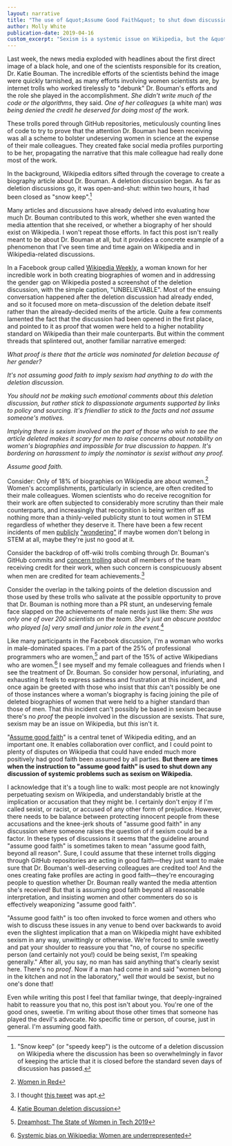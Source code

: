 ```yaml
---
layout: narrative
title: "The use of &quot;Assume Good Faith&quot; to shut down discussions about sexism on Wikipedia"
author: Molly White
publication-date: 2019-04-16
custom_excerpt: "Sexism is a systemic issue on Wikipedia, but the &quot;Assume Good Faith&quot; guideline is too often used to shut down any discussion of specifics."
---
```


Last week, the news media exploded with headlines about the first direct image of a black hole, and one of the scientists responsible for its creation, Dr. Katie Bouman. The incredible efforts of the scientists behind the image were quickly tarnished, as many efforts involving women scientists are, by internet trolls who worked tirelessly to "debunk" Dr. Bouman's efforts and the role she played in the accomplishment. _She didn't write much of the code or the algorithms_, they said. _One of her colleagues_ (a white man) _was being denied the credit he deserved for doing most of the work._

These trolls pored through GitHub repositories, meticulously counting lines of code to try to prove that the attention Dr. Bouman had been receiving was all a scheme to bolster undeserving women in science at the expense of their male colleagues. They created fake social media profiles purporting to be her, propagating the narrative that this male colleague had really done most of the work.

In the background, Wikipedia editors sifted through the coverage to create a biography article about Dr. Bouman. A deletion discussion began. As far as deletion discussions go, it was open-and-shut: within two hours, it had been closed as "snow keep".[^fn1]

Many articles and discussions have already delved into evaluating how much Dr. Bouman contributed to this work, whether she even wanted the media attention that she received, or whether a biography of her should exist on Wikipedia. I won't repeat those efforts. In fact this post isn't really meant to be about Dr. Bouman at all, but it provides a concrete example of a phenomenon that I've seen time and time again on Wikipedia and in Wikipedia-related discussions.

In a Facebook group called [Wikipedia Weekly](https://www.facebook.com/groups/wikipediaweekly/), a woman known for her incredible work in both creating biographies of women and in addressing the gender gap on Wikipedia posted a screenshot of the deletion discussion, with the simple caption, "UNBELIEVABLE". Most of the ensuing conversation happened after the deletion discussion had already ended, and so it focused more on meta-discussion of the deletion debate itself rather than the already-decided merits of the article. Quite a few comments lamented the fact that the discussion had been opened in the first place, and pointed to it as proof that women were held to a higher notability standard on Wikipedia than their male counterparts. But within the comment threads that splintered out, another familiar narrative emerged:

_What proof is there that the article was nominated for deletion because of her gender?_

_It's not assuming good faith to imply sexism had anything to do with the deletion discussion._

_You should not be making such emotional comments about this deletion discussion, but rather stick to dispassionate arguments supported by links to policy and sourcing. It's friendlier to stick to the facts and not assume someone's motives._

_Implying there is sexism involved on the part of those who wish to see the article deleted makes it scary for men to raise concerns about notability on women's biographies and impossible for true discussion to happen. It's bordering on harassment to imply the nominator is sexist without any proof._

_Assume good faith._

Consider: Only of 18% of biographies on Wikipedia are about women.[^fn2] Women's accomplishments, particularly in science, are often credited to their male colleagues. Women scientists who do receive recognition for their work are often subjected to considerably more scrutiny than their male counterparts, and increasingly that recognition is being written off as nothing more than a thinly-veiled publicity stunt to tout women in STEM regardless of whether they deserve it. There have been a few recent incidents of men [publicly](https://gizmodo.com/exclusive-heres-the-full-10-page-anti-diversity-screed-1797564320) ["wondering"](https://www.theguardian.com/science/2018/oct/01/physics-was-built-by-men-cern-scientist-alessandro-strumia-remark-sparks-fury) if maybe women don't belong in STEM at all, maybe they're just no good at it.

Consider the backdrop of off-wiki trolls combing through Dr. Bouman's GitHub commits and [concern trolling](https://geekfeminism.wikia.org/wiki/Concern_troll) about _all_ members of the team receiving credit for their work, when such concern is conspicuously absent when men are credited for team achievements.[^fn3]

Consider the overlap in the talking points of the deletion discussion and those used by these trolls who salivate at the possible opportunity to prove that Dr. Bouman is nothing more than a PR stunt, an undeserving female face slapped on the achievements of male nerds just like them: _She was only one of over 200 scientists on the team. She's just an obscure postdoc who played [a] very small and junior role in the event._[^fn4]

Like many participants in the Facebook discussion, I'm a woman who works in male-dominated spaces. I'm a part of the 25% of professional programmers who are women,[^fn5] and part of the 15% of active Wikipedians who are women.[^fn6] I see myself and my female colleagues and friends when I see the treatment of Dr. Bouman. So consider how personal, infuriating, and exhausting it feels to express sadness and frustration at this incident, and once again be greeted with those who insist that _this_ can't possibly be one of those instances where a woman's biography is facing joining the pile of deleted biographies of women that were held to a higher standard than those of men. That _this_ incident can't possibly be based in sexism because there's no _proof_ the people involved in the discussion are sexists. That sure, sexism may be an issue on Wikipedia, but _this_ isn't it.

"[Assume good faith](https://en.wikipedia.org/wiki/Wikipedia:Assume_good_faith)" is a central tenet of Wikipedia editing, and an important one. It enables collaboration over conflict, and I could point to plenty of disputes on Wikipedia that could have ended much more positively had good faith been assumed by all parties. **But there are times when the instruction to "assume good faith" is used to shut down any discussion of systemic problems such as sexism on Wikipedia.**

I acknowledge that it's a tough line to walk: most people are not knowingly perpetuating sexism on Wikipedia, and understandably bristle at the implication or accusation that they might be. I certainly don't enjoy if I'm called sexist, or racist, or accused of any other form of prejudice. However, there needs to be balance between protecting innocent people from these accusations and the knee-jerk shouts of "assume good faith" in any discussion where someone raises the question of if sexism could be a factor. In these types of discussions it seems that the guideline around "assume good faith" is sometimes taken to mean "assume good faith, beyond all reason". Sure, I could assume that these internet trolls digging through GitHub repositories are acting in good faith—they just want to make sure that Dr. Bouman's well-deserving colleagues are credited too! And the ones creating fake profiles are acting in good faith—they're encouraging people to question whether Dr. Bouman really wanted the media attention she's received! But that is assuming good faith beyond all reasonable interpretation, and insisting women and other commenters do so is effectively weaponizing "assume good faith".

"Assume good faith" is too often invoked to force women and others who wish to discuss these issues in any venue to bend over backwards to avoid even the slightest implication that a man on Wikipedia might have exhibited sexism in any way, unwittingly or otherwise. We're forced to smile sweetly and pat your shoulder to reassure you that "no, of course no specific person (and certainly not you!) could be being sexist, I'm speaking generally." After all, you say, no man has said anything that's clearly sexist here. There's no _proof_. Now if a man had come in and said "women belong in the kitchen and not in the laboratory," well _that_ would be sexist, but no one's done that!

Even while writing this post I feel that familiar twinge, that deeply-ingrained habit to reassure you that no, this post isn't about you. You're one of the good ones, sweetie. I'm writing about those other times that someone has played the devil's advocate. No specific time or person, of course, just in general. I'm assuming good faith.

[^fn1]: "Snow keep" (or "speedy keep") is the outcome of a deletion discussion on Wikipedia where the discussion has been so overwhelmingly in favor of keeping the article that it is closed before the standard seven days of discussion has passed.
[^fn2]: [Women in Red](https://en.wikipedia.org/wiki/Wikipedia:WikiProject_Women_in_Red)
[^fn3]: I thought [this tweet](https://twitter.com/backslash/status/1117083303561928705) was apt.
[^fn4]: [Katie Bouman deletion discussion](https://en.wikipedia.org/wiki/Wikipedia:Articles_for_deletion/Katie_Bouman)
[^fn5]: [Dreamhost: The State of Women in Tech 2019](https://www.dreamhost.com/blog/state-of-women-in-tech/)
[^fn6]: [Systemic bias on Wikipedia: Women are underrepresented](https://en.wikipedia.org/wiki/Wikipedia:Systemic_bias#Women_are_underrepresented)
